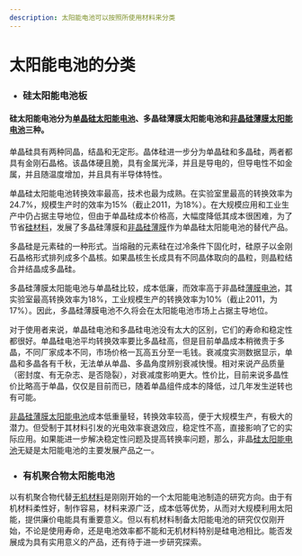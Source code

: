 ```yaml
---
description: 太阳能电池可以按照所使用材料来分类
---
```


# 太阳能电池的分类

* ### 硅太阳能电池板

#### &#x20;硅太阳能电池分为[单晶硅太阳能电池](https://baike.baidu.com/item/%E5%8D%95%E6%99%B6%E7%A1%85%E5%A4%AA%E9%98%B3%E8%83%BD%E7%94%B5%E6%B1%A0?fromModule=lemma\_inlink)、多晶硅薄膜太阳能电池和[非晶硅薄膜太阳能电池](https://baike.baidu.com/item/%E9%9D%9E%E6%99%B6%E7%A1%85%E8%96%84%E8%86%9C%E5%A4%AA%E9%98%B3%E8%83%BD%E7%94%B5%E6%B1%A0/8903571?fromModule=lemma\_inlink)三种。

单晶硅具有两种同晶，结晶和无定形。晶体硅进一步分为单晶硅和多晶硅，两者都具有金刚石晶格。该晶体硬且脆，具有金属光泽，并且是导电的，但导电性不如金属，并且随温度增加，并且具有半导体特性。

单晶硅太阳能电池转换效率最高，技术也最为成熟。在实验室里最高的转换效率为24.7%，规模生产时的效率为15%（截止2011，为18%）。在大规模应用和工业生产中仍占据主导地位，但由于单晶硅成本价格高，大幅度降低其成本很困难，为了节省[硅材料](https://baike.baidu.com/item/%E7%A1%85%E6%9D%90%E6%96%99?fromModule=lemma\_inlink)，发展了多晶硅薄膜和[非晶硅薄膜](https://baike.baidu.com/item/%E9%9D%9E%E6%99%B6%E7%A1%85%E8%96%84%E8%86%9C?fromModule=lemma\_inlink)作为单晶硅太阳能电池的替代产品。

多晶硅是元素硅的一种形式。当熔融的元素硅在过冷条件下固化时，硅原子以金刚石晶格形式排列成多个晶核。如果晶核生长成具有不同晶体取向的晶粒，则晶粒结合并结晶成多晶硅。

多晶硅薄膜太阳能电池与单晶硅比较，成本低廉，而效率高于非晶硅[薄膜电池](https://baike.baidu.com/item/%E8%96%84%E8%86%9C%E7%94%B5%E6%B1%A0?fromModule=lemma\_inlink)，其实验室最高转换效率为18%，工业规模生产的转换效率为10%（截止2011，为17%）。因此，多晶硅薄膜电池不久将会在太阳能电池市场上占据主导地位。

对于使用者来说，单晶硅电池和多晶硅电池没有太大的区别，它们的寿命和稳定性都很好。单晶硅电池平均转换效率要比多晶硅高，但是目前单晶成本稍微贵于多晶，不同厂家成本不同，市场价格一瓦高五分至一毛钱。衰减度实测数据显示，单晶和多晶各有千秋，无法单从单晶、多晶角度辨别衰减快慢。相对来说产品质量（密封度、有无杂志、是否隐裂），对衰减度影响更大。性价比，目前来说多晶性价比略高于单晶，仅仅是目前而已，随着单晶组件成本的降低，过几年发生逆转也有可能。

[非晶硅薄膜太阳能电池](https://baike.baidu.com/item/%E9%9D%9E%E6%99%B6%E7%A1%85%E8%96%84%E8%86%9C%E5%A4%AA%E9%98%B3%E8%83%BD%E7%94%B5%E6%B1%A0/8903571?fromModule=lemma\_inlink)成本低重量轻，转换效率较高，便于大规模生产，有极大的潜力。但受制于其材料引发的光电效率衰退效应，稳定性不高，直接影响了它的实际应用。如果能进一步解决稳定性问题及提高转换率问题，那么，非晶[硅太阳能电池](https://baike.baidu.com/item/%E7%A1%85%E5%A4%AA%E9%98%B3%E8%83%BD%E7%94%B5%E6%B1%A0?fromModule=lemma\_inlink)无疑是太阳能电池的主要发展产品之一。



* ### 有机聚合物太阳能电池

以有机聚合物代替[无机材料](https://baike.baidu.com/item/%E6%97%A0%E6%9C%BA%E6%9D%90%E6%96%99/8814667?fromModule=lemma\_inlink)是刚刚开始的一个太阳能电池制造的研究方向。由于有机材料柔性好，制作容易，材料来源广泛，成本低等优势，从而对大规模利用太阳能，提供廉价电能具有重要意义。但以有机材料制备太阳能电池的研究仅仅刚开始，不论是使用寿命，还是电池效率都不能和无机材料特别是硅电池相比。能否发展成为具有实用意义的产品，还有待于进一步研究探索。

